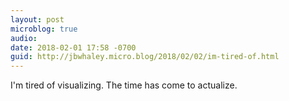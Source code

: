 ```yaml
---
layout: post
microblog: true
audio: 
date: 2018-02-01 17:58 -0700
guid: http://jbwhaley.micro.blog/2018/02/02/im-tired-of.html
---
```

I'm tired of visualizing. The time has come to actualize.
